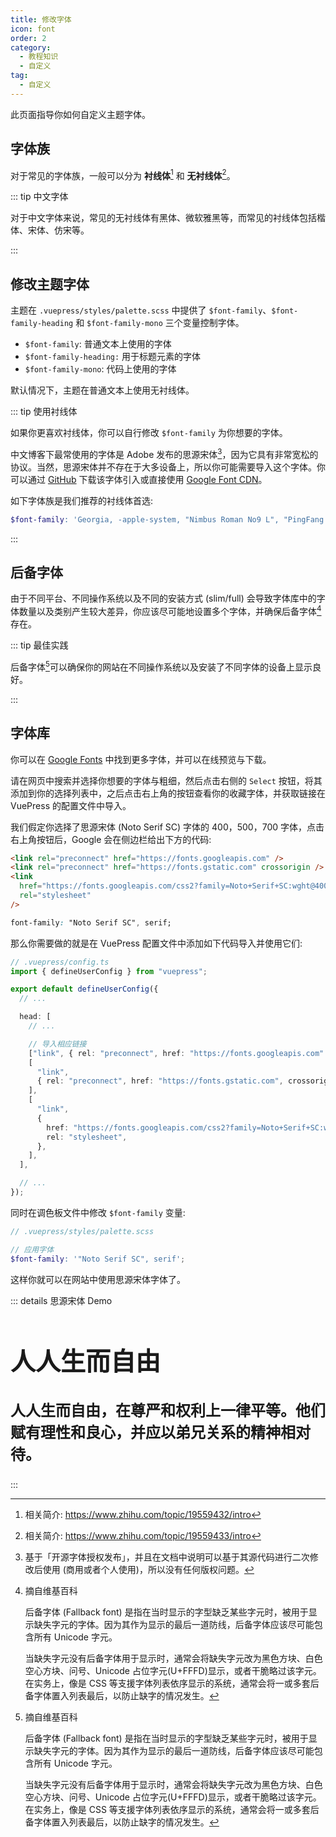 ```yaml
---
title: 修改字体
icon: font
order: 2
category:
  - 教程知识
  - 自定义
tag:
  - 自定义
---
```


此页面指导你如何自定义主题字体。

<!-- more -->

## 字体族

对于常见的字体族，一般可以分为 **衬线体**[^serif] 和 **无衬线体**[^sans-serif]。

::: tip 中文字体

对于中文字体来说，常见的无衬线体有黑体、微软雅黑等，而常见的衬线体包括楷体、宋体、仿宋等。

:::

## 修改主题字体

主题在 `.vuepress/styles/palette.scss` 中提供了 `$font-family`、`$font-family-heading` 和 `$font-family-mono` 三个变量控制字体。

- `$font-family`: 普通文本上使用的字体
- `$font-family-heading:` 用于标题元素的字体
- `$font-family-mono`: 代码上使用的字体

默认情况下，主题在普通文本上使用无衬线体。

::: tip 使用衬线体

如果你更喜欢衬线体，你可以自行修改 `$font-family` 为你想要的字体。

中文博客下最常使用的字体是 Adobe 发布的思源宋体[^noto-serif-sc]，因为它具有非常宽松的协议。当然，思源宋体并不存在于大多设备上，所以你可能需要导入这个字体。你可以通过 [GitHub](https://github.com/googlefonts/noto-cjk) 下载该字体引入或直接使用 [Google Font CDN](https://fonts.google.com/noto/specimen/Noto+Serif+SC)。

如下字体族是我们推荐的衬线体首选:

```scss
$font-family: 'Georgia, -apple-system, "Nimbus Roman No9 L", "PingFang SC", "Hiragino Sans GB", "Noto Serif SC", "Microsoft Yahei", "WenQuanYi Micro Hei", "ST Heiti", sans-serif';
```

:::

## 后备字体

由于不同平台、不同操作系统以及不同的安装方式 (slim/full) 会导致字体库中的字体数量以及类别产生较大差异，你应该尽可能地设置多个字体，并确保后备字体[^fallback-font]存在。

::: tip 最佳实践

后备字体[^fallback-font]可以确保你的网站在不同操作系统以及安装了不同字体的设备上显示良好。

:::

## 字体库

你可以在 [Google Fonts](https://fonts.google.com/) 中找到更多字体，并可以在线预览与下载。

请在网页中搜索并选择你想要的字体与粗细，然后点击右侧的 `Select` 按钮，将其添加到你的选择列表中，之后点击右上角的按钮查看你的收藏字体，并获取链接在 VuePress 的配置文件中导入。

我们假定你选择了思源宋体 (Noto Serif SC) 字体的 400，500，700 字体，点击右上角按钮后，Google 会在侧边栏给出下方的代码:

```html
<link rel="preconnect" href="https://fonts.googleapis.com" />
<link rel="preconnect" href="https://fonts.gstatic.com" crossorigin />
<link
  href="https://fonts.googleapis.com/css2?family=Noto+Serif+SC:wght@400;500;700&display=swap"
  rel="stylesheet"
/>
```

```css
font-family: "Noto Serif SC", serif;
```

那么你需要做的就是在 VuePress 配置文件中添加如下代码导入并使用它们:

```ts
// .vuepress/config.ts
import { defineUserConfig } from "vuepress";

export default defineUserConfig({
  // ...

  head: [
    // ...

    // 导入相应链接
    ["link", { rel: "preconnect", href: "https://fonts.googleapis.com" }],
    [
      "link",
      { rel: "preconnect", href: "https://fonts.gstatic.com", crossorigin: "" },
    ],
    [
      "link",
      {
        href: "https://fonts.googleapis.com/css2?family=Noto+Serif+SC:wght@400;500;700&display=swap",
        rel: "stylesheet",
      },
    ],
  ],

  // ...
});
```

同时在调色板文件中修改 `$font-family` 变量:

```scss
// .vuepress/styles/palette.scss

// 应用字体
$font-family: '"Noto Serif SC", serif';
```

这样你就可以在网站中使用思源宋体字体了。

::: details 思源宋体 Demo

<div class="noto-serif">

## 人人生而自由

人人生而自由，在尊严和权利上一律平等。他们赋有理性和良心，并应以弟兄关系的精神相对待。

</div>

:::

[^serif]: 相关简介: <https://www.zhihu.com/topic/19559432/intro>
[^sans-serif]: 相关简介: <https://www.zhihu.com/topic/19559433/intro>
[^fallback-font]: 摘自维基百科

    后备字体 (Fallback font) 是指在当时显示的字型缺乏某些字元时，被用于显示缺失字元的字体。因为其作为显示的最后一道防线，后备字体应该尽可能包含所有 Unicode 字元。

    当缺失字元没有后备字体用于显示时，通常会将缺失字元改为黑色方块、白色空心方块、问号、Unicode 占位字元(U+FFFD)显示，或者干脆略过该字元。在实务上，像是 CSS 等支援字体列表依序显示的系统，通常会将一或多套后备字体置入列表最后，以防止缺字的情况发生。

[^noto-serif-sc]: 基于「开源字体授权发布」，并且在文档中说明可以基于其源代码进行二次修改后使用 (商用或者个人使用)，所以没有任何版权问题。

<script setup lang="ts">
import { useScriptTag } from "@vueuse/core";

useScriptTag("https://fonts.googleapis.com/css2?family=Noto+Serif+SC:wght@600;900&display=swap");
</script>

<style lang="scss" scoped>
.noto-serif {
  font-family: 'Noto Serif SC', serif;
  font-weight: 600;
  font-size: 1.5rem;

  h2 {
    font-weight: 900;
    font-size: 2.5rem;
  }
}
</style>
